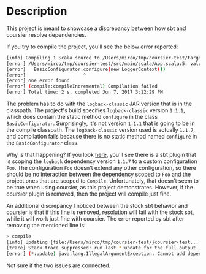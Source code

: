 Description
===========

This project is meant to showcase a discrepancy between how sbt and coursier
resolve dependencies. 

If you try to compile the project, you'll see the below error reported:

```bash
[info] Compiling 1 Scala source to /Users/mirco/tmp/coursier-test/target/scala-2.10/classes...
[error] /Users/mirco/tmp/coursier-test/src/main/scala/App.scala:5: value configure is not a member of object ch.qos.logback.classic.BasicConfigurator
[error]   BasicConfigurator.configure(new LoggerContext())
[error]                     ^
[error] one error found
[error] (compile:compileIncremental) Compilation failed
[error] Total time: 2 s, completed Jun 7, 2017 3:12:29 PM
```

The problem has to do with the `logback-classic` JAR version that is in the classpath. The project's build specifies `logback-classic` version `1.1.1`, which does contain the static method `configure` in the class `BasicConfigurator`. Surprisingly, it's not version `1.1.1` that is going to be in the compile classpath. The `logback-classic` version used is actually `1.1.7`, and compilation fails because there is no static method named `configure` in the `BasicConfigurator` class.

Why is that happening? If you look [here](https://github.com/dotta/coursier-deps-resolution-bug/blob/master/project/src/main/scala/sbt/MyPlugin.scala#L13-L16), you'll see there is a sbt plugin that is scoping the `logback` dependency version `1.1.7` to a custom configuration `Foo`. The configuration `Foo` doesn't extend any other configuration, so there should be no interaction between the dependency scoped to `Foo` and the project ones that are scoped to `Compile`. Unfortunately, that doesn't seem to be true when using coursier, as this project demonstrates. However, if the coursier plugin is removed, then the project will compile just fine.

An additional discrepancy I noticed between the stock sbt behavior and coursier is that if [this line](https://github.com/dotta/coursier-deps-resolution-bug/blob/master/project/src/main/scala/sbt/MyPlugin.scala#L17) is removed, resolution will fail with the stock sbt, while it will work just fine with coursier. The error reported by sbt after removing the mentioned line is:

```bash
> compile
[info] Updating {file:/Users/mirco/tmp/coursier-test/}coursier-test...
[trace] Stack trace suppressed: run last *:update for the full output.
[error] (*:update) java.lang.IllegalArgumentException: Cannot add dependency 'org.slf4j#slf4j-api;1.7.0' to configuration 'foo' of module default#coursier-test_2.10;0.1-SNAPSHOT because this configuration doesn't exist!
```

Not sure if the two issues are connected.
